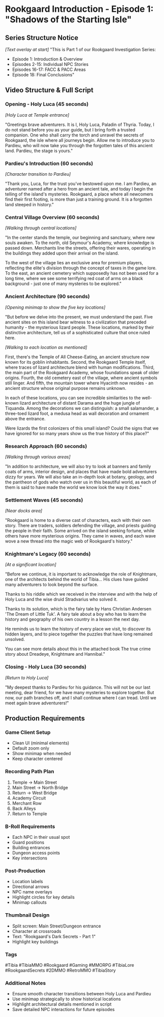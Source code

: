 # Rookgaard Introduction - Episode 1: "Shadows of the Starting Isle"

## Series Structure Notice
*[Text overlay at start]*
"This is Part 1 of our Rookgaard Investigation Series:
- Episode 1: Introduction & Overview
- Episodes 2-15: Individual NPC Stories
- Episodes 16-17: FACC & PACC Areas
- Episode 18: Final Conclusions"

## Video Structure & Full Script

### Opening - Holy Luca (45 seconds)
*[Holy Luca at Temple entrance]*

"Greetings brave adventurers. It is I, Holy Luca, Paladin of Thyria. Today, I do not stand before you as your guide, but I bring forth a trusted companion. One who shall carry the torch and unravel the secrets of Rookgaard, the isle where all journeys begin. Allow me to introduce you to Pardieu, who will now take you through the forgotten tales of this ancient land. Pardieu, the stage is yours."

### Pardieu's Introduction (60 seconds)
*[Character transition to Pardieu]*

"Thank you, Luca, for the trust you've bestowed upon me. I am Pardieu, an adventurer named after a hero from an ancient tale, and today I begin the telling of the island's mysteries. Rookgaard, a place where all newcomers find their first footing, is more than just a training ground. It is a forgotten land steeped in history."

### Central Village Overview (60 seconds)
*[Walking through central locations]*

"In the center stands the temple, our beginning and sanctuary, where new souls awaken. To the north, old Seymour's Academy, where knowledge is passed down. Merchants line the streets, offering their wares, operating in the buildings they added upon their arrival on the island.

To the west of the village lies an exclusive area for premium players, reflecting the elite's division through the concept of taxes in the game lore. To the east, an ancient cemetery which supposedly has not been used for a long time, where we see some terrifying red coat of arms on a black background - just one of many mysteries to be explored."

### Ancient Architecture (90 seconds)
*[Opening minimap to show the five key locations]*

"But before we delve into the present, we must understand the past. Five ancient sites on this island bear witness to a civilization that preceded humanity - the mysterious lizard people. These locations, marked by their distinctive architecture, tell us of a sophisticated culture that once ruled here.

*[Walking to each location as mentioned]*

First, there's the Temple of All Cheese-Eating, an ancient structure now known for its goblin inhabitants. Second, the Rookgaard Temple itself, where traces of lizard architecture blend with human modifications. Third, the main part of the Rookgaard Academy, whose foundations speak of older origins. Fourth, the old cemetery east of the village, where ancient symbols still linger. And fifth, the mountain tower where Hyacinth now resides - an ancient structure whose original purpose remains unknown.

In each of these locations, you can see incredible similarities to the well-known lizard architecture of distant Darama and the huge jungle of Tiquanda. Among the decorations we can distinguish: a small salamander, a three-toed lizard foot, a medusa head as wall decoration and ornament above the entrance.

Were lizards the first colonizers of this small island? Could the signs that we have ignored for so many years show us the true history of this place?"

### Research Approach (60 seconds)
*[Walking through various areas]*

"In addition to architecture, we will also try to look at banners and family coats of arms, interior design, and places that have made bold adventurers dizzy for years. We will also take an in-depth look at botany, geology, and the pantheon of gods who watch over us in this beautiful world, as each of them is said to have made the world we know look the way it does."

### Settlement Waves (45 seconds)
*[Near docks area]*

"Rookgaard is home to a diverse cast of characters, each with their own story. There are traders, soldiers defending the village, and priests guiding the people in their faith. Some arrived on the island seeking fortune, while others have more mysterious origins. They came in waves, and each wave wove a new thread into the magic web of Rookgaard's history."

### Knightmare's Legacy (60 seconds)
*[At a significant location]*

"Before we continue, it is important to acknowledge the role of Knightmare, one of the architects behind the world of Tibia... His clues have guided many adventurers to look beyond the surface.

Thanks to his riddle which we received in the interview and with the help of Holy Luca and the wise druid Stradvarius who solved it.

Thanks to its solution, which is the fairy tale by Hans Christian Andersen 'The Dream of Little Tuk'. A fairy tale about a boy who has to learn the history and geography of his own country in a lesson the next day.

He reminds us to learn the history of every place we visit, to discover its hidden layers, and to piece together the puzzles that have long remained unsolved.

You can see more details about this in the attached book The true crime story about Dreadeye, Knightmare and Hannibal."

### Closing - Holy Luca (30 seconds)
*[Return to Holy Luca]*

"My deepest thanks to Pardieu for his guidance. This will not be our last meeting, dear friend, for we have many mysteries to explore together. But now, our path branches off, and I shall continue where I can tread. Until we meet again brave adventurers!"

## Production Requirements

### Game Client Setup
- Clean UI (minimal elements)
- Default zoom only
- Show minimap when needed
- Keep character centered

### Recording Path Plan
1. Temple → Main Street
2. Main Street → North Bridge
3. Return → West Bridge
4. Academy Circuit
5. Merchant Row
6. Back Alleys
7. Return to Temple

### B-Roll Requirements
- Each NPC in their usual spot
- Guard positions
- Building entrances
- Dungeon access points
- Key intersections

### Post-Production
- Location labels
- Directional arrows
- NPC name overlays
- Highlight circles for key details
- Minimap callouts

### Thumbnail Design
- Split screen: Main Street/Dungeon entrance
- Character at crossroads
- Text: "Rookgaard's Dark Secrets - Part 1"
- Highlight key buildings

### Tags
#Tibia #TibiaMMO #Rookgaard #Gaming #MMORPG #TibiaLore #RookgaardSecrets #2DMMO #RetroMMO #TibiaStory 

### Additional Notes
- Ensure smooth character transitions between Holy Luca and Pardieu
- Use minimap strategically to show historical locations
- Highlight architectural details mentioned in script
- Save detailed NPC interactions for future episodes 